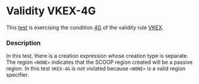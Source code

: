 # Validity VKEX-4G

This [test](.) is exercising the condition [4G](../Readme.md) of the validity rule [VKEX](../../vkex/Readme.md).

### Description

In this test, there is a creation expression whose creation type is separate. The region `<NONE>` indicates that the SCOOP region created will be a passive region. In this test `VKEX-4G` is not violated because `<NONE>` is a valid region specifier.
